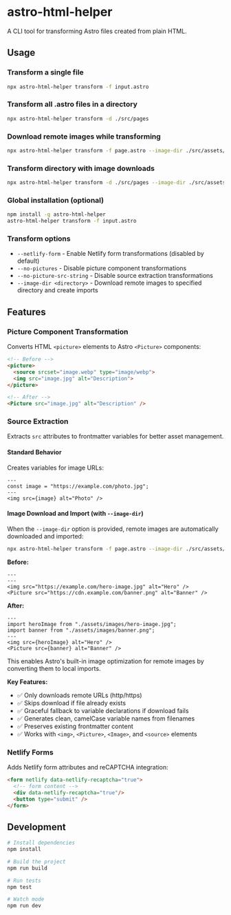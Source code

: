 # astro-html-helper

A CLI tool for transforming Astro files created from plain HTML.

## Usage

### Transform a single file

```bash
npx astro-html-helper transform -f input.astro
```

### Transform all .astro files in a directory

```bash
npx astro-html-helper transform -d ./src/pages
```

### Download remote images while transforming

```bash
npx astro-html-helper transform -f page.astro --image-dir ./src/assets/images
```

### Transform directory with image downloads

```bash
npx astro-html-helper transform -d ./src/pages --image-dir ./src/assets/images
```

### Global installation (optional)

```bash
npm install -g astro-html-helper
astro-html-helper transform -f input.astro
```

### Transform options

- `--netlify-form` - Enable Netlify form transformations (disabled by default)
- `--no-pictures` - Disable picture component transformations
- `--no-picture-src-string` - Disable source extraction transformations
- `--image-dir <directory>` - Download remote images to specified directory and create imports

## Features

### Picture Component Transformation

Converts HTML `<picture>` elements to Astro `<Picture>` components:

```html
<!-- Before -->
<picture>
  <source srcset="image.webp" type="image/webp">
  <img src="image.jpg" alt="Description">
</picture>

<!-- After -->
<Picture src="image.jpg" alt="Description" />
```

### Source Extraction

Extracts `src` attributes to frontmatter variables for better asset management.

#### Standard Behavior

Creates variables for image URLs:

```astro
---
const image = "https://example.com/photo.jpg";
---
<img src={image} alt="Photo" />
```

#### Image Download and Import (with `--image-dir`)

When the `--image-dir` option is provided, remote images are automatically downloaded and imported:

```bash
npx astro-html-helper transform -f page.astro --image-dir ./src/assets/images
```

**Before:**
```astro
---
---
<img src="https://example.com/hero-image.jpg" alt="Hero" />
<Picture src="https://cdn.example.com/banner.png" alt="Banner" />
```

**After:**
```astro
---
import heroImage from "./assets/images/hero-image.jpg";
import banner from "./assets/images/banner.png";
---
<img src={heroImage} alt="Hero" />
<Picture src={banner} alt="Banner" />
```

This enables Astro's built-in image optimization for remote images by converting them to local imports.

**Key Features:**
- ✅ Only downloads remote URLs (http/https)
- ✅ Skips download if file already exists
- ✅ Graceful fallback to variable declarations if download fails
- ✅ Generates clean, camelCase variable names from filenames
- ✅ Preserves existing frontmatter content
- ✅ Works with `<img>`, `<Picture>`, `<Image>`, and `<source>` elements

### Netlify Forms

Adds Netlify form attributes and reCAPTCHA integration:

```html
<form netlify data-netlify-recaptcha="true">
  <!-- form content -->
  <div data-netlify-recaptcha="true"/>
  <button type="submit" />
</form>
```

## Development

```bash
# Install dependencies
npm install

# Build the project
npm run build

# Run tests
npm test

# Watch mode
npm run dev
```